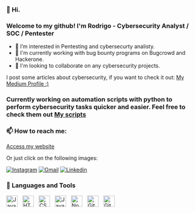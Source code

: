 ### 👋 Hi. 
###    Welcome to my github! I'm Rodrigo - Cybersecurity Analyst / SOC / Pentester

- 👀 I’m interested in Pentesting and cybersecurty analisty. 
- 🌱 I'm currently working with bug bounty programs on Bugcrowd and Hackerone.
- 💞️ I'm looking to collaborate on any cybersecurity projects.

I post some articles about cybersecurity, if you want to check it out: <a href="https://medium.com/@rodrigocolozio">My Medium Profile :)</a>



### Currently working on automation scripts with python to perform cybersecurity tasks quicker and easier. Feel free to check them out <a href="https://github.com/rodrigocolozio?tab=stars">My scripts</a>




###  📫 How to reach me:

<a href="https://linktr.ee/rodrigocolozio">Access my website</a>

<span> Or just click on the following images:</span>

<div>
  <a href="https://www.instagram.com/rodcolozio" target="_blank"><img src="https://img.shields.io/badge/-Instagram-E4405F?style=flat&logo=instagram&logoColor=white" alt="Instagram" /></a>
  <a href="mailto: rodrigocolozio@gmail.com"><img src="https://img.shields.io/badge/Gmail-red?style=flat&logo=Gmail&logoColor=white" alt="Gmail" /></a>
  <a href="https://www.linkedin.com/in/rodrigo-colozio-24275216a/ target="_blank"><img src="https://img.shields.io/badge/LinkedIn-blue?style=flat&logo=linkedin&labelColor=blue" alt="Linkedin" /></a>
</div>



### 🧰 Languages and Tools

<img align="left" alt="Java" width="30px" style="padding-right:10px;" src="https://cdn.jsdelivr.net/gh/devicons/devicon/icons/java/java-original.svg"/>
<img align="left" alt="HTML" width="30px" style="padding-right:10px;" src="https://cdn.jsdelivr.net/gh/devicons/devicon/icons/html5/html5-plain.svg" />
<img align="left" alt="CSS" width="30px" style="padding-right:10px;" src="https://cdn.jsdelivr.net/gh/devicons/devicon/icons/css3/css3-plain.svg" />
<img align="left" alt="JavaScript" width="30px" style="padding-right:10px;" src="https://cdn.jsdelivr.net/gh/devicons/devicon/icons/javascript/javascript-plain.svg" />
<img align="left" alt="NodeJS" width="30px" style="padding-right:10px;" src="https://cdn.jsdelivr.net/gh/devicons/devicon/icons/nodejs/nodejs-original.svg" />
<img align="left" alt="Git" width="30px" style="padding-right:10px;" src="https://cdn.jsdelivr.net/gh/devicons/devicon/icons/git/git-original.svg" />
<img align="left" alt="GitHub" width="30px" style="padding-right:10px;" src="https://cdn.jsdelivr.net/gh/devicons/devicon/icons/github/github-original.svg" />




<!---
rodrigocolozio/rodrigocolozio is a ✨ special ✨ repository because its `README.md` (this file) appears on your GitHub profile.
You can click the Preview link to take a look at your changes.
--->
